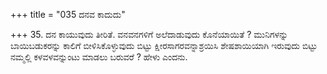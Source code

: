 +++
title = "035 ದನವ ಕಾದುದು"

+++
35. ದನ ಕಾಯುವುದು ತೀರಿತೆ. ವನವನಗಳಿಗೆ ಅಲೆದಾಡುವುದು ಕೊನೆಯಾಯಿತೆ ? ಮುನಿಗಳನ್ನು ಬಾಯಿಬಡುಕರನ್ನು  ಕಾಲಿಗೆ ಬೀಳಿಸಿಕೊಳ್ಳುವುದು ಬಿಟ್ಟು ಕ್ಷೀರಸಾಗರವನ್ನಾಶ್ರಯಿಸಿ ಶೇಷಶಾಯಿಯಾಗಿ ಇರುವುದು ಬಿಟ್ಟು ನಮ್ಮಲ್ಲಿ ಕಳವಳವನ್ನುಂಟು ಮಾಡಲು ಬರುವರೆ ? ಹೇಳು ಎಂದನು.